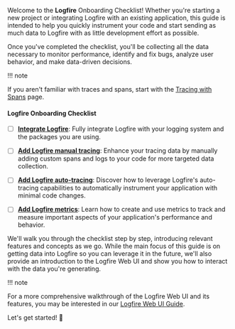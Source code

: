 Welcome to the **Logfire** Onboarding Checklist! Whether you're starting a new project or integrating Logfire with an
existing application, this guide is intended to help you quickly instrument your code and start sending as much data to
Logfire with as little development effort as possible.

Once you've completed the checklist, you'll be collecting all the data necessary to monitor performance, identify and
fix bugs, analyze user behavior, and make data-driven decisions.

!!! note

 If you aren't familiar with traces and spans, start with the
 [Tracing with Spans](../../concepts.md) page.

#### Logfire Onboarding Checklist

* [ ] **[Integrate Logfire](integrate.md)**: Fully integrate Logfire with your logging system and the packages you are
  using.

* [ ] **[Add Logfire manual tracing](add-manual-tracing.md)**: Enhance your tracing data by manually adding custom
  spans and logs to your code for more targeted data collection.

* [ ] **[Add Logfire auto-tracing](add-auto-tracing.md)**: Discover how to leverage Logfire's auto-tracing
  capabilities to automatically instrument your application with minimal code changes.

* [ ] **[Add Logfire metrics](add-metrics.md)**: Learn how to create and use metrics to track and measure important
  aspects of your application's performance and behavior.

We'll walk you through the checklist step by step, introducing relevant features and concepts as we go. While the main
focus of this guide is on getting data into Logfire so you can leverage it in the future, we'll also provide an
introduction to the Logfire Web UI and show you how to interact with the data you're generating.

!!! note

 For a more comprehensive walkthrough of the Logfire Web UI and its features, you may be interested in our
 [Logfire Web UI Guide](../web-ui/live.md).

Let's get started! :rocket:
